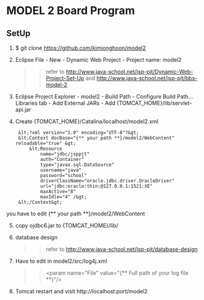 # MODEL 2 Board Program

## SetUp

1. $ git clone https://github.com/kimjonghoon/model2

2. Eclipse
   File - New - Dynamic Web Project - Project name: model2
   
   >> refer to http://www.java-school.net/jsp-pjt/Dynamic-Web-Project-Set-Up and http://www.java-school.net/jsp-pjt/bbs-model-2
   
3. Eclipse
   Project Explorer - model2 - Build Path - Configure Build Path...
   Libraries tab - Add External JARs - Add {TOMCAT_HOME}/lib/servlet-api.jar

4. Create {TOMCAT_HOME}/Catalina/localhost/model2.xml

		&lt;?xml version="1.0" encoding="UTF-8"?&gt;
		&lt;Context docBase="{** your path **}/model2/WebContent" reloadable="true" &gt;
			&lt;Resource
				name="jdbc/jsppjt"
				auth="Container"
				type="javax.sql.DataSource"
				username="java"
				password="school"
				driverClassName="oracle.jdbc.driver.OracleDriver"
				url="jdbc:oracle:thin:@127.0.0.1:1521:XE"
				maxActive="8"
				maxIdle="4" /&gt;
		&lt;/Context&gt;
	                                                                             
you have to edit {** your path **}/model2/WebContent

5. copy ojdbc6.jar to {TOMCAT_HOME}/lib/

6. database design
	>> refer to http://www.java-school.net/jsp-pjt/database-design

7. Have to edit in model2/src/log4j.xml 
	>> &lt;param name="File" value="{** Full path of your log file **}"/&gt;

8. Tomcat restart and visit http://localhost:port/model2